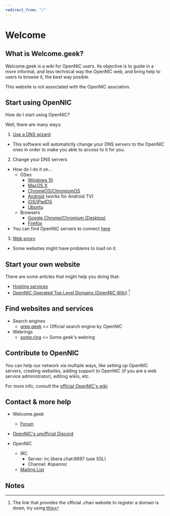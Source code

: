 ```yaml
---
redirect_from: "/"
---
```


# Welcome

## What is Welcome.geek?
Welcome.geek is a wiki for OpenNIC users. Its objective is to guide in a more informal, and less technical way the OpenNIC web, and bring help to users to browse it, the best way posible.

This website is not associated with the OpenNIC asociation.

## Start using OpenNIC
How do I start using OpenNIC?

Well, there are many ways:

1. [Use a DNS wizard](https://wiki.opennic.org/start#dns_wizards)
  - This software will automaticlly change your DNS servers to the OpenNIC ones in order to make you able to access to it for you.

2. Change your DNS servers
  - How do I do it on...
    * OSes
      - [Windows 10](https://youtu.be/TqTUk5GgmQ8)
      - [MacOS X](https://youtu.be/9Gs5knX-j0I)
      - [ChromeOS/ChromiumOS](https://youtu.be/rlLZOyE0Seo?t=84)
      - [Android](https://youtu.be/JDeFl4J_GZo) (works for Android TV)
      - [iOS/iPadOS](https://youtu.be/rYubBbnlqVU)
      - [Ubuntu](https://askubuntu.com/questions/346838/how-do-i-configure-my-dns-settings-in-ubuntu-server)
    * Browsers
      - [Google Chrome/Chromium (Desktop)](https://youtu.be/rlLZOyE0Seo?t=15)
      - [Firefox](https://youtu.be/St3ap_teeQI)
  - You can find OpenNIC servers to connect [here](https://servers.opennic.org)

3. [Web proxy](http://proxy.opennic.org)
  - Some websites might have problems to load on it.

## Start your own website
There are some articles that might help you doing that:
* [Hosting services](hosting)
* [OpenNIC Operated Top Level Domains (OpenNIC Wiki)](https://wiki.opennic.org/opennic/dot) [^1]

## Find websites and services
- Search engines
  - [grep.geek](http://grep.geek) <= Official search engine by OpenNIC
- Webrings
  - [some.ring](http://some.geek/ring/) <= Some.geek's webring

## Contribute to OpenNIC
You can help our network via multiple ways, like setting up OpenNIC servers, creating websites, adding support to OpenNIC (if you are a web service administrator), editing wikis, etc.

For more info, consult the [official OpenNIC's wiki](https://wiki.opennic.org/start)

## Contact & more help
- Welcome.geek
  - [Forum](https://github.com/welcomegeek/welcomegeek/discussions)

- [OpenNIC's unofficial Discord](https://discord.gg/6qTNcEE)

- OpenNIC
  - IRC
    - Server: irc.libera.chat:6697 (use SSL)
    - Channel: #opennic
  - [Mailing List](https://wiki.opennic.org/opennic/mailinglist)

## Notes
[^1]: The link that provides the official .chan website to register a domain is down, try using [this](http://opennic.chan/register/)
